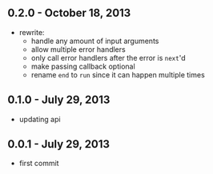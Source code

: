0.2.0 - October 18, 2013
------------------------
* rewrite:
  * handle any amount of input arguments
  * allow multiple error handlers
  * only call error handlers after the error is `next`'d
  * make passing callback optional
  * rename `end` to `run` since it can happen multiple times

0.1.0 - July 29, 2013
---------------------
* updating api

0.0.1 - July 29, 2013
---------------------
* first commit

